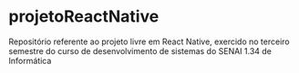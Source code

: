 # projetoReactNative
Repositório referente ao projeto livre em React Native, exercido no terceiro semestre do curso de desenvolvimento de sistemas do SENAI 1.34 de Informática
